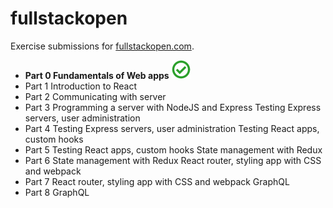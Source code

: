 # fullstackopen

Exercise submissions for [fullstackopen.com](https://fullstackopen.com/en).

- **Part 0 Fundamentals of Web apps** <img src="https://github.com/ssokurenko/fullstackopen/raw/master/assets/images/done.png" width="30" height="30">
- Part 1 Introduction to React
- Part 2 Communicating with server
- Part 3 Programming a server with NodeJS and Express Testing Express servers, user administration
- Part 4 Testing Express servers, user administration Testing React apps, custom hooks
- Part 5 Testing React apps, custom hooks State management with Redux
- Part 6 State management with Redux React router, styling app with CSS and webpack
- Part 7 React router, styling app with CSS and webpack GraphQL
- Part 8 GraphQL
